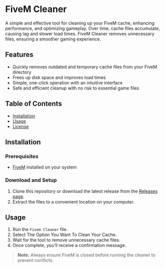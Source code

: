 # FiveM Cleaner

A simple and effective tool for cleaning up your FiveM cache, enhancing performance, and optimizing gameplay. Over time, cache files accumulate, causing lag and slower load times. FiveM Cleaner removes unnecessary files, ensuring a smoother gaming experience.

## Features
- Quickly removes outdated and temporary cache files from your FiveM directory
- Frees up disk space and improves load times
- Simple, one-click operation with an intuitive interface
- Safe and efficient cleanup with no risk to essential game files

## Table of Contents
- [Installation](#installation)
- [Usage](#usage)
- [License](#license)

## Installation

### Prerequisites
- [FiveM](https://fivem.net/) installed on your system

### Download and Setup
1. Clone this repository or download the latest release from the [Releases page](#).
2. Extract the files to a convenient location on your computer.

## Usage
1. Run the `Fivem Cleaner` file.
2. Select The Option You Want To Clean Your Cache.
3. Wait for the tool to remove unnecessary cache files.
4. Once complete, you’ll receive a confirmation message.

> **Note:** Always ensure FiveM is closed before running the cleaner to prevent conflicts.
